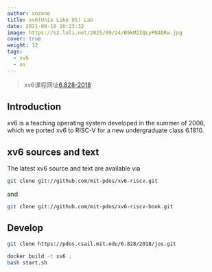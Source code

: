 ```yaml
---
author: xnzone
title: xv6(Unix Like OS) Lab
date: 2021-09-10 10:23:32
image: https://s2.loli.net/2025/09/24/B9kM2IQLyPN4DRw.jpg
cover: true
weight: 12
tags:
  - xv6
  - os
---
```


>xv6课程网址[6.828-2018](https://pdos.csail.mit.edu/6.828/2018/)

## Introduction
xv6 is a teaching operating system developed in the summer of 2006, which we ported xv6 to RISC-V for a new undergraduate class 6.1810.

## xv6 sources and text

The latest xv6 source and text are available via
```bash
git clone git://github.com/mit-pdos/xv6-riscv.git
```

and

```bash
git clone git://github.com/mit-pdos/xv6-riscv-book.git
```

## Develop
```bash
git clone https://pdos.csail.mit.edu/6.828/2018/jos.git
```

```bash
docker build -t xv6 . 
bash start.sh
```